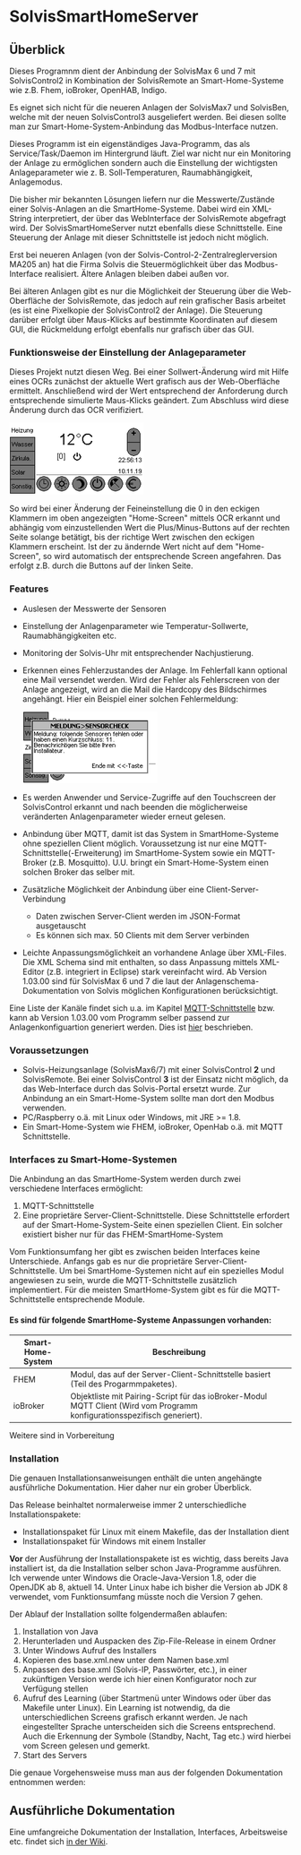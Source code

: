 # SolvisSmartHomeServer
## Überblick

Dieses Programnm dient der Anbindung der SolvisMax 6 und 7 mit SolvisControl2 in Kombination der SolvisRemote an Smart-Home-Systeme wie z.B. Fhem, ioBroker, OpenHAB, Indigo.

Es eignet sich nicht für die neueren Anlagen der SolvisMax7 und SolvisBen, welche mit der neuen SolvisControl3 ausgeliefert werden. Bei diesen sollte man zur Smart-Home-System-Anbindung das Modbus-Interface nutzen.

Dieses Programm ist ein eigenständiges Java-Programm, das als Service/Task/Daemon im Hintergrund läuft. Ziel war nicht nur ein Monitoring der Anlage zu ermöglichen sondern auch die Einstellung der wichtigsten Anlageparameter wie z. B. Soll-Temperaturen, Raumabhängigkeit, Anlagemodus.

Die bisher mir bekannten Lösungen liefern nur die Messwerte/Zustände einer Solvis-Anlagen an die SmartHome-Systeme. Dabei wird ein XML-String interpretiert,
der über das WebInterface der SolvisRemote abgefragt wird. Der SolvisSmartHomeServer nutzt ebenfalls diese Schnittstelle.
Eine Steuerung der Anlage mit dieser Schnittstelle ist jedoch nicht möglich.

Erst bei neueren Anlagen (von der Solvis-Control-2-Zentralreglerversion MA205 an) hat die Firma Solvis die Steuermöglichkeit über das Modbus-Interface realisiert. Ältere Anlagen bleiben dabei außen vor.

Bei älteren Anlagen gibt es nur die Möglichkeit der Steuerung über die Web-Oberfläche der SolvisRemote, das jedoch auf rein grafischer Basis arbeitet
(es ist eine Pixelkopie der SolvisControl2 der Anlage). Die Steuerung darüber erfolgt über Maus-Klicks auf bestimmte Koordinaten auf diesem GUI,
die Rückmeldung erfolgt ebenfalls nur grafisch über das GUI.

### Funktionsweise der Einstellung der Anlageparameter

Dieses Projekt nutzt diesen Weg. Bei einer Sollwert-Änderung wird mit Hilfe eines OCRs zunächst der aktuelle Wert grafisch aus der Web-Oberfläche ermittelt. Anschließend wird der Wert entsprechend der Anforderung durch entsprechende simulierte Maus-Klicks geändert. Zum Abschluss wird diese Änderung durch das OCR verifiziert.

![Gui](https://raw.githubusercontent.com/GollmerSt/SolvisSmartHomeServer/master/docu/images/Hierarchie/1%20Heizung.png)

So wird bei einer Änderung der Feineinstellung die 0 in den eckigen Klammern im oben angezeigten "Home-Screen" mittels OCR erkannt und abhängig
vom einzustellenden Wert die Plus/Minus-Buttons auf der rechten Seite solange betätigt, bis der richtige Wert zwischen den eckigen Klammern
erscheint. Ist der zu ändernde Wert nicht auf dem "Home-Screen", so wird automatisch der entsprechende Screen angefahren. Das erfolgt z.B.
durch die Buttons auf der linken Seite.

### Features
* Auslesen der Messwerte der Sensoren
* Einstellung der Anlagenparameter wie Temperatur-Sollwerte, Raumabhängigkeiten etc.
* Monitoring der Solvis-Uhr mit entsprechender Nachjustierung.
* Erkennen eines Fehlerzustandes der Anlage. Im Fehlerfall kann optional eine Mail versendet werden.
Wird der Fehler als Fehlerscreen von der Anlage angezeigt, wird an die Mail die Hardcopy des Bildschirmes angehängt.
Hier ein Beispiel einer solchen Fehlermeldung:

   ![Fehlermeldung](https://raw.githubusercontent.com/GollmerSt/SolvisSmartHomeServer/master/testFiles/images/Stoerung%205.png)
* Es werden Anwender und Service-Zugriffe auf den Touchscreen der SolvisControl erkannt und nach beenden die möglicherweise
veränderten Anlagenparameter wieder erneut gelesen.
* Anbindung über MQTT, damit ist das System in SmartHome-Systeme ohne speziellen Client möglich.
Voraussetzung ist nur eine MQTT-Schnittstelle(-Erweiterung) im SmartHome-System sowie ein MQTT-Broker (z.B. Mosquitto). U.U.
bringt ein Smart-Home-System einen solchen Broker das selber mit.
* Zusätzliche Möglichkeit der Anbindung über eine Client-Server-Verbindung
  * Daten zwischen Server-Client werden im JSON-Format ausgetauscht
  * Es können sich max. 50 Clients mit dem Server verbinden
* Leichte Anpassungsmöglichkeit an vorhandene Anlage über XML-Files. Die XML Schema sind mit enthalten, so dass Anpassung
mittels XML-Editor (z.B. integriert in Eclipse) stark vereinfacht wird. Ab Version 1.03.00 sind für SolvisMax 6 und 7 die
laut der Anlagenschema-Dokumentation von Solvis möglichen Konfigurationen berücksichtigt.

Eine Liste der Kanäle findet sich u.a. im Kapitel [MQTT-Schnittstelle](https://github.com/GollmerSt/SolvisSmartHomeServer/wiki/MQTT-Schnittstelle#aktuell-definierte-channels) bzw. kann ab Version 1.03.00 vom Programm selber passend zur Anlagenkonfiguartion generiert werden. Dies ist [hier](https://github.com/GollmerSt/SolvisSmartHomeServer/wiki/Dokumentation-der-Kanalbelegung) beschrieben.

### Voraussetzungen
* Solvis-Heizungsanlage (SolvisMax6/7) mit einer SolvisControl **2** und SolvisRemote. Bei einer SolvisControl **3** ist der
Einsatz nicht möglich, da das Web-Interface durch das Solvis-Portal ersetzt wurde. Zur Anbindung an ein Smart-Home-System
sollte man dort den Modbus verwenden.
* PC/Raspberry o.ä. mit Linux oder Windows, mit JRE >= 1.8.
* Ein Smart-Home-System wie FHEM, ioBroker, OpenHab o.ä. mit MQTT Schnittstelle.

### Interfaces zu Smart-Home-Systemen
Die Anbindung an das SmartHome-System werden durch zwei verschiedene Interfaces ermöglicht:

1. MQTT-Schnittstelle
1. Eine proprietäre Server-Client-Schnittstelle. Diese Schnittstelle erfordert auf der Smart-Home-System-Seite einen speziellen Client.
Ein solcher existiert bisher nur für das FHEM-SmartHome-System

Vom Funktionsumfang her gibt es zwischen beiden Interfaces keine Unterschiede. Anfangs gab es nur die proprietäre Server-Client-Schnittstelle.
Um bei SmartHome-Systemen nicht auf ein spezielles Modul angewiesen zu sein, wurde die MQTT-Schnittstelle zusätzlich implementiert. Für die
meisten SmartHome-System gibt es für die MQTT-Schnittstelle entsprechende Module.

#### Es sind für folgende SmartHome-Systeme Anpassungen vorhanden:
Smart-Home-System | Beschreibung
------------------ | ------------
FHEM | Modul, das auf der Server-Client-Schnittstelle basiert (Teil des Progarmmpaketes).
ioBroker | Objektliste mit Pairing-Script für das ioBroker-Modul MQTT Client (Wird vom Programm konfigurationsspezifisch generiert).

Weitere sind in Vorbereitung

### Installation
Die genauen Installationsanweisungen enthält die unten angehängte ausführliche Dokumentation. Hier daher nur ein grober Überblick.

Das Release beinhaltet normalerweise immer 2 unterschiedliche Installationspakete:
* Installationspaket für Linux mit einem Makefile, das der Installation dient
* Installationspaket für Windows mit einem Installer

**Vor** der Ausführung der Installationspakete ist es wichtig, dass bereits Java installiert ist, da die Installation selber schon Java-Programme
ausführen. Ich verwende unter Windows die Oracle-Java-Version 1.8, oder die OpenJDK ab 8, aktuell 14. Unter Linux habe ich bisher die Version
ab JDK 8 verwendet, vom Funktionsumfang müsste noch die Version 7 gehen.

Der Ablauf der Installation sollte folgendermaßen ablaufen:

1. Installation von Java
1. Herunterladen und Auspacken des Zip-File-Release in einem Ordner
1. Unter Windows Aufruf des Installers
1. Kopieren des base.xml.new unter dem Namen base.xml
1. Anpassen des base.xml (Solvis-IP, Passwörter, etc.), in einer zukünftigen Version werde ich hier einen Konfigurator noch zur Verfügung stellen
1. Aufruf des Learning (über Startmenü unter Windows oder über das Makefile unter Linux). Ein Learning ist notwendig, da die unterschiedlichen
Screens grafisch erkannt werden. Je nach eingestellter Sprache unterscheiden sich die Screens entsprechend. Auch die Erkennung der Symbole (Standby,
Nacht, Tag etc.) wird hierbei vom Screen gelesen und gemerkt.
1. Start des Servers

Die genaue Vorgehensweise muss man aus der folgenden Dokumentation entnommen werden:

## Ausführliche Dokumentation
Eine umfangreiche Dokumentation der Installation, Interfaces, Arbeitsweise etc. findet sich [in der Wiki](https://github.com/GollmerSt/SolvisSmartHomeServer/wiki).
